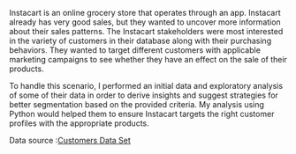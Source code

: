 
Instacart is an online grocery store that operates through an app. Instacart already has very good sales, but they wanted to uncover more information about their sales patterns.
The Instacart stakeholders were most interested in the variety of customers in their database along with their purchasing behaviors. They wanted to target different customers with applicable marketing campaigns to see whether they have an effect on the sale of their products.

To handle this scenario, I performed an initial data and exploratory analysis of some of their data in order to derive insights and suggest strategies for better segmentation based on the provided criteria. My analysis using Python would helped them to ensure Instacart targets the right customer profiles with the appropriate products.

Data source :[Customers Data Set](https://s3.amazonaws.com/coach-courses-us/public/courses/data-immersion/A4/A4_Data_Assets/customers.zip)
